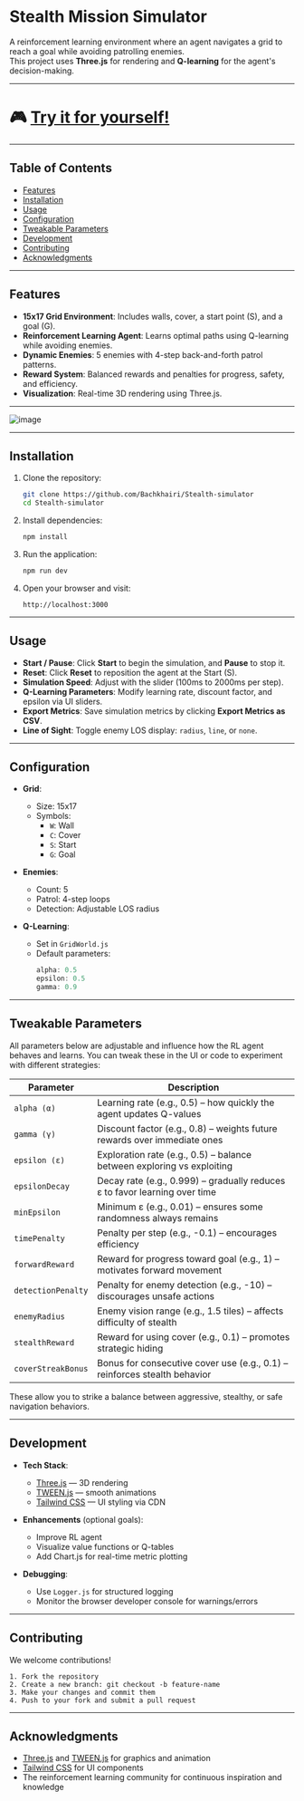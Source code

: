 # Stealth Mission Simulator

A reinforcement learning environment where an agent navigates a grid to reach a goal while avoiding patrolling enemies.  
This project uses **Three.js** for rendering and **Q-learning** for the agent's decision-making.

---

# 🎮 [Try it for yourself!](https://bachkhairi.github.io/Stealth-simulator/)

---

## Table of Contents

- [Features](#features)
- [Installation](#installation)
- [Usage](#usage)
- [Configuration](#configuration)
- [Tweakable Parameters](#tweakable-parameters)
- [Development](#development)
- [Contributing](#contributing)
- [Acknowledgments](#acknowledgments)

---

## Features

- **15x17 Grid Environment**: Includes walls, cover, a start point (S), and a goal (G).
- **Reinforcement Learning Agent**: Learns optimal paths using Q-learning while avoiding enemies.
- **Dynamic Enemies**: 5 enemies with 4-step back-and-forth patrol patterns.
- **Reward System**: Balanced rewards and penalties for progress, safety, and efficiency.
- **Visualization**: Real-time 3D rendering using Three.js.

---

![image](https://github.com/user-attachments/assets/82ee999e-746d-4e56-938d-1bae8aefad49)

---

## Installation

1. Clone the repository:
   ```bash
   git clone https://github.com/Bachkhairi/Stealth-simulator
   cd Stealth-simulator
   ```

2. Install dependencies:
   ```bash
   npm install
   ```

3. Run the application:
   ```bash
   npm run dev
   ```

4. Open your browser and visit:
   ```
   http://localhost:3000
   ```

---

## Usage

- **Start / Pause**: Click **Start** to begin the simulation, and **Pause** to stop it.
- **Reset**: Click **Reset** to reposition the agent at the Start (S).
- **Simulation Speed**: Adjust with the slider (100ms to 2000ms per step).
- **Q-Learning Parameters**: Modify learning rate, discount factor, and epsilon via UI sliders.
- **Export Metrics**: Save simulation metrics by clicking **Export Metrics as CSV**.
- **Line of Sight**: Toggle enemy LOS display: `radius`, `line`, or `none`.

---

## Configuration

- **Grid**:
  - Size: 15x17
  - Symbols:
    - `W`: Wall
    - `C`: Cover
    - `S`: Start
    - `G`: Goal

- **Enemies**:
  - Count: 5
  - Patrol: 4-step loops
  - Detection: Adjustable LOS radius

- **Q-Learning**:
  - Set in `GridWorld.js`
  - Default parameters:
    ```javascript
    alpha: 0.5
    epsilon: 0.5
    gamma: 0.9
    ```

---

## Tweakable Parameters

All parameters below are adjustable and influence how the RL agent behaves and learns. You can tweak these in the UI or code to experiment with different strategies:

| Parameter           | Description                                                                 |
|---------------------|-----------------------------------------------------------------------------|
| `alpha (α)`         | Learning rate (e.g., 0.5) – how quickly the agent updates Q-values          |
| `gamma (γ)`         | Discount factor (e.g., 0.8) – weights future rewards over immediate ones     |
| `epsilon (ε)`       | Exploration rate (e.g., 0.5) – balance between exploring vs exploiting       |
| `epsilonDecay`      | Decay rate (e.g., 0.999) – gradually reduces ε to favor learning over time   |
| `minEpsilon`        | Minimum ε (e.g., 0.01) – ensures some randomness always remains              |
| `timePenalty`       | Penalty per step (e.g., -0.1) – encourages efficiency                        |
| `forwardReward`     | Reward for progress toward goal (e.g., 1) – motivates forward movement       |
| `detectionPenalty`  | Penalty for enemy detection (e.g., -10) – discourages unsafe actions         |
| `enemyRadius`       | Enemy vision range (e.g., 1.5 tiles) – affects difficulty of stealth         |
| `stealthReward`     | Reward for using cover (e.g., 0.1) – promotes strategic hiding               |
| `coverStreakBonus`  | Bonus for consecutive cover use (e.g., 0.1) – reinforces stealth behavior    |

These allow you to strike a balance between aggressive, stealthy, or safe navigation behaviors.

---

## Development

- **Tech Stack**:
  - [Three.js](https://threejs.org/) — 3D rendering
  - [TWEEN.js](https://github.com/tweenjs/tween.js) — smooth animations
  - [Tailwind CSS](https://tailwindcss.com/) — UI styling via CDN

- **Enhancements** (optional goals):
  - Improve RL agent
  - Visualize value functions or Q-tables
  - Add Chart.js for real-time metric plotting

- **Debugging**:
  - Use `Logger.js` for structured logging
  - Monitor the browser developer console for warnings/errors

---

## Contributing

We welcome contributions!

```text
1. Fork the repository
2. Create a new branch: git checkout -b feature-name
3. Make your changes and commit them
4. Push to your fork and submit a pull request
```

---

## Acknowledgments

- [Three.js](https://threejs.org/) and [TWEEN.js](https://github.com/tweenjs/tween.js) for graphics and animation
- [Tailwind CSS](https://tailwindcss.com/) for UI components
- The reinforcement learning community for continuous inspiration and knowledge
